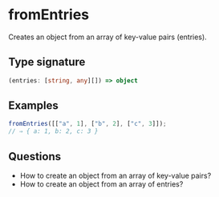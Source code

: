 # fromEntries

Creates an object from an array of key-value pairs (entries).

## Type signature

<!-- prettier-ignore-start -->
```typescript
(entries: [string, any][]) => object
```
<!-- prettier-ignore-end -->

## Examples

<!-- prettier-ignore-start -->
```javascript
fromEntries([["a", 1], ["b", 2], ["c", 3]]);
// ⇒ { a: 1, b: 2, c: 3 }
```
<!-- prettier-ignore-end -->

## Questions

- How to create an object from an array of key-value pairs?
- How to create an object from an array of entries?
